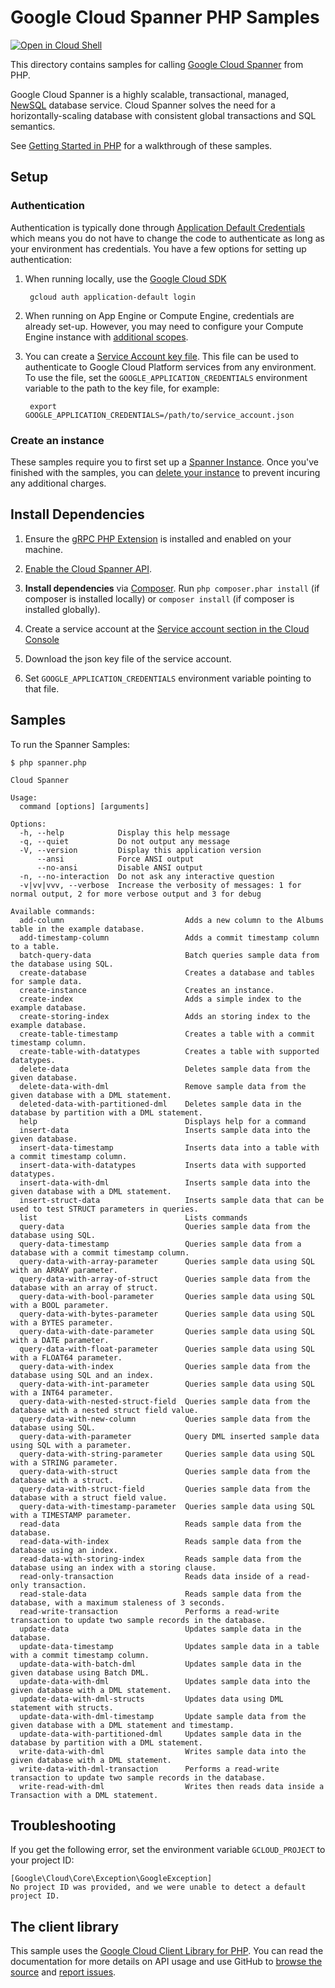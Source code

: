 Google Cloud Spanner PHP Samples
================================

[![Open in Cloud Shell][shell_img]][shell_link]

[shell_img]: http://gstatic.com/cloudssh/images/open-btn.svg
[shell_link]: https://console.cloud.google.com/cloudshell/open?git_repo=https://github.com/googlecloudplatform/php-docs-samples&page=editor&working_dir=spanner

This directory contains samples for calling [Google Cloud Spanner][spanner]
from PHP.

Google Cloud Spanner is a highly scalable, transactional, managed,
[NewSQL][newsql] database service. Cloud Spanner solves the need for a
horizontally-scaling database with consistent global transactions and SQL
semantics.

See [Getting Started in PHP][getting-started-php]
for a walkthrough of these samples.

[spanner]: https://cloud.google.com/spanner/docs/reference/libraries
[newsql]: https://en.wikipedia.org/wiki/NewSQL
[getting-started-php]: https://cloud.google.com/spanner/docs/getting-started/php/

## Setup

### Authentication

Authentication is typically done through [Application Default Credentials][adc]
which means you do not have to change the code to authenticate as long as
your environment has credentials. You have a few options for setting up
authentication:

1. When running locally, use the [Google Cloud SDK][google-cloud-sdk]

        gcloud auth application-default login

1. When running on App Engine or Compute Engine, credentials are already
   set-up. However, you may need to configure your Compute Engine instance
   with [additional scopes][additional_scopes].

1. You can create a [Service Account key file][service_account_key_file]. This file can be used to
   authenticate to Google Cloud Platform services from any environment. To use
   the file, set the ``GOOGLE_APPLICATION_CREDENTIALS`` environment variable to
   the path to the key file, for example:

        export GOOGLE_APPLICATION_CREDENTIALS=/path/to/service_account.json

[adc]: https://cloud.google.com/docs/authentication#getting_credentials_for_server-centric_flow
[additional_scopes]: https://cloud.google.com/compute/docs/authentication#using
[service_account_key_file]: https://developers.google.com/identity/protocols/OAuth2ServiceAccount#creatinganaccount

### Create an instance

These samples require you to first set up a [Spanner Instance][create-instance].
Once you've finished with the samples, you can [delete your instance][delete-instance]
to prevent incuring any additional charges.

[create-instance]: https://cloud.google.com/spanner/docs/create-manage-instances
[delete-instance]: https://cloud.google.com/spanner/docs/create-manage-instances#delete-instance

## Install Dependencies

1. Ensure the [gRPC PHP Extension][php_grpc] is installed and enabled on your machine.
1. [Enable the Cloud Spanner API](https://console.cloud.google.com/flows/enableapi?apiid=spanner.googleapis.com).

1. **Install dependencies** via [Composer](http://getcomposer.org/doc/00-intro.md).
    Run `php composer.phar install` (if composer is installed locally) or `composer install`
    (if composer is installed globally).

1. Create a service account at the
[Service account section in the Cloud Console](https://console.cloud.google.com/iam-admin/serviceaccounts/)

1. Download the json key file of the service account.

1. Set `GOOGLE_APPLICATION_CREDENTIALS` environment variable pointing to that file.

## Samples

To run the Spanner Samples:

    $ php spanner.php

    Cloud Spanner

    Usage:
      command [options] [arguments]

    Options:
      -h, --help            Display this help message
      -q, --quiet           Do not output any message
      -V, --version         Display this application version
          --ansi            Force ANSI output
          --no-ansi         Disable ANSI output
      -n, --no-interaction  Do not ask any interactive question
      -v|vv|vvv, --verbose  Increase the verbosity of messages: 1 for normal output, 2 for more verbose output and 3 for debug

    Available commands:
      add-column                           Adds a new column to the Albums table in the example database.
      add-timestamp-column                 Adds a commit timestamp column to a table.
      batch-query-data                     Batch queries sample data from the database using SQL.
      create-database                      Creates a database and tables for sample data.
      create-instance                      Creates an instance.
      create-index                         Adds a simple index to the example database.
      create-storing-index                 Adds an storing index to the example database.
      create-table-timestamp               Creates a table with a commit timestamp column.
      create-table-with-datatypes          Creates a table with supported datatypes.
      delete-data                          Deletes sample data from the given database.
      delete-data-with-dml                 Remove sample data from the given database with a DML statement.
      deleted-data-with-partitioned-dml    Deletes sample data in the database by partition with a DML statement.
      help                                 Displays help for a command
      insert-data                          Inserts sample data into the given database.
      insert-data-timestamp                Inserts data into a table with a commit timestamp column.
      insert-data-with-datatypes           Inserts data with supported datatypes.
      insert-data-with-dml                 Inserts sample data into the given database with a DML statement.
      insert-struct-data                   Inserts sample data that can be used to test STRUCT parameters in queries.
      list                                 Lists commands
      query-data                           Queries sample data from the database using SQL.
      query-data-timestamp                 Queries sample data from a database with a commit timestamp column.
      query-data-with-array-parameter      Queries sample data using SQL with an ARRAY parameter.
      query-data-with-array-of-struct      Queries sample data from the database with an array of struct.
      query-data-with-bool-parameter       Queries sample data using SQL with a BOOL parameter.
      query-data-with-bytes-parameter      Queries sample data using SQL with a BYTES parameter.
      query-data-with-date-parameter       Queries sample data using SQL with a DATE parameter.
      query-data-with-float-parameter      Queries sample data using SQL with a FLOAT64 parameter.
      query-data-with-index                Queries sample data from the database using SQL and an index.
      query-data-with-int-parameter        Queries sample data using SQL with a INT64 parameter.
      query-data-with-nested-struct-field  Queries sample data from the database with a nested struct field value.
      query-data-with-new-column           Queries sample data from the database using SQL.
      query-data-with-parameter            Query DML inserted sample data using SQL with a parameter.
      query-data-with-string-parameter     Queries sample data using SQL with a STRING parameter.
      query-data-with-struct               Queries sample data from the database with a struct.
      query-data-with-struct-field         Queries sample data from the database with a struct field value.
      query-data-with-timestamp-parameter  Queries sample data using SQL with a TIMESTAMP parameter.
      read-data                            Reads sample data from the database.
      read-data-with-index                 Reads sample data from the database using an index.
      read-data-with-storing-index         Reads sample data from the database using an index with a storing clause.
      read-only-transaction                Reads data inside of a read-only transaction.
      read-stale-data                      Reads sample data from the database, with a maximum staleness of 3 seconds.
      read-write-transaction               Performs a read-write transaction to update two sample records in the database.
      update-data                          Updates sample data in the database.
      update-data-timestamp                Updates sample data in a table with a commit timestamp column.
      update-data-with-batch-dml           Updates sample data in the given database using Batch DML.
      update-data-with-dml                 Updates sample data into the given database with a DML statement.
      update-data-with-dml-structs         Updates data using DML statement with structs.
      update-data-with-dml-timestamp       Update sample data from the given database with a DML statement and timestamp.
      update-data-with-partitioned-dml     Updates sample data in the database by partition with a DML statement.
      write-data-with-dml                  Writes sample data into the given database with a DML statement.
      write-data-with-dml-transaction      Performs a read-write transaction to update two sample records in the database.
      write-read-with-dml                  Writes then reads data inside a Transaction with a DML statement.


## Troubleshooting

If you get the following error, set the environment variable `GCLOUD_PROJECT` to your project ID:

```
[Google\Cloud\Core\Exception\GoogleException]
No project ID was provided, and we were unable to detect a default project ID.
```

## The client library

This sample uses the [Google Cloud Client Library for PHP][google-cloud-php].
You can read the documentation for more details on API usage and use GitHub
to [browse the source][google-cloud-php-source] and  [report issues][google-cloud-php-issues].

[php_grpc]: http://cloud.google.com/php/grpc
[google-cloud-php]: https://googlecloudplatform.github.io/google-cloud-php
[google-cloud-php-source]: https://github.com/GoogleCloudPlatform/google-cloud-php
[google-cloud-php-issues]: https://github.com/GoogleCloudPlatform/google-cloud-php/issues
[google-cloud-sdk]: https://cloud.google.com/sdk/
